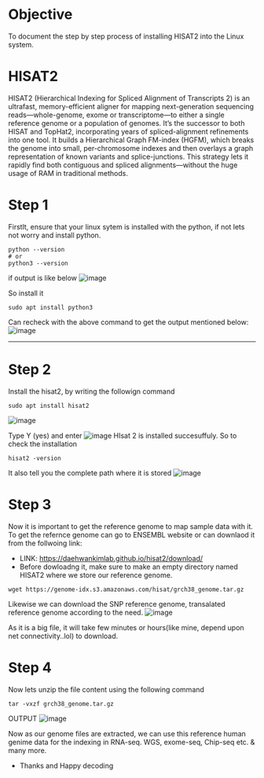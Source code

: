 # Objective
To document the step by step process of installing HISAT2 into the Linux system.

# HISAT2
HISAT2 (Hierarchical Indexing for Spliced Alignment of Transcripts 2) is an ultrafast, memory-efficient aligner for mapping next-generation sequencing reads—whole-genome, exome or transcriptome—to either a single reference genome or a population of genomes. It’s the successor to both HISAT and TopHat2, incorporating years of spliced-alignment refinements into one tool.
It builds a Hierarchical Graph FM-index (HGFM), which breaks the genome into small, per-chromosome indexes and then overlays a graph representation of known variants and splice-junctions. This strategy lets it rapidly find both contiguous and spliced alignments—without the huge usage of RAM in traditional methods.

# Step 1
Firstlt, ensure that your linux sytem is installed with the python, if not lets not worry and install python.
```
python --version
# or
python3 --version
```
if output is like below
![image](https://github.com/user-attachments/assets/aa09fd01-f54b-4452-b9b3-00b592cb715f)

So install it
```
sudo apt install python3
```
Can recheck with the above command to get the output mentioned below:
![image](https://github.com/user-attachments/assets/d37658d3-8d62-49e8-9601-76007a49415e)

---
# Step 2
Install the hisat2, by writing the followign command
```
sudo apt install hisat2
```
![image](https://github.com/user-attachments/assets/00c262be-2291-4552-9c19-141f2ca15634)

Type Y (yes) and enter
![image](https://github.com/user-attachments/assets/e582a767-323b-41a9-b0b7-935cf85ceb26)
HIsat 2 is installed succesuffuly. So to check the installation 
```
hisat2 -version
```
It also tell you the complete path where it is stored
![image](https://github.com/user-attachments/assets/c2e6c1be-a6e8-4ece-84b1-d7cb2c8e2850)

# Step 3
Now it is important to get the reference genome to map sample data with it. To get the refernce genome can go to ENSEMBL website or can downlaod it from the follwoing link:
* LINK: https://daehwankimlab.github.io/hisat2/download/
* Before dowloadng it, make sure to make an empty directory named HISAT2 where we store our reference genome.

```
wget https://genome-idx.s3.amazonaws.com/hisat/grch38_genome.tar.gz
```
Likewise we can download the SNP reference genome, transalated reference genome according to the need.
![image](https://github.com/user-attachments/assets/0c6d9db2-c464-4bbe-aabc-430e8bb02922)

As it is a big file, it will take few minutes or hours(like mine, depend upon net connectivity..lol) to download.
# Step 4
Now lets unzip the file content using the following command
```
tar -vxzf grch38_genome.tar.gz
```
OUTPUT
![image](https://github.com/user-attachments/assets/f0cb79fa-24bf-45b1-afb6-97b9a1886bc5)

Now as our genome files are extracted, we can use this reference human genime data for the indexing in RNA-seq. WGS, exome-seq, Chip-seq etc. & many more. 
* Thanks and Happy decoding
